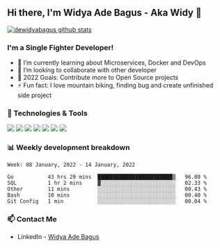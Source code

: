 ## Hi there, I'm Widya Ade Bagus - Aka Widy 👋

[![dewidyabagus github stats](https://github-readme-stats.vercel.app/api?username=dewidyabagus)](https://github.com/dewidyabagus/dewidyabagus)

### I'm a Single Fighter Developer!
- 🌱 I’m currently learning about Microservices, Docker and DevOps
- 👯 I’m looking to collaborate with other developer
- 🥅 2022 Goals: Contribute more to Open Source projects
- ⚡ Fun fact: I love mountain biking, finding bug and create unfinished side project 

### 🔧 Technologies & Tools
![](https://img.shields.io/badge/OS-MX_Linux-informational?style=flat&logo=mxlinux&logoColor=white&color=2bbc8a)
![](https://img.shields.io/badge/Shell-Bash-informational?style=flat&logo=gnu-bash&logoColor=white&color=2bbc8a)
![](https://img.shields.io/badge/PaaS-Heroku-informational?style=flat&logo=heroku&logoColor=white&color=2bbc8a)
![](https://img.shields.io/badge/Editor-Visual_Studio_Code-informational?style=flat&logo=visualstudiocode&logoColor=white&color=2bbc8a)
![](https://img.shields.io/badge/Tools-Docker-informational?style=flat&logo=docker&logoColor=white&color=2bbc8a)
![](https://img.shields.io/badge/Code-Golang-informational?style=flat&logo=go&logoColor=white&color=2bbc8a)
![](https://img.shields.io/badge/Tools-PostgreSQL-informational?style=flat&logo=postgresql&logoColor=white&color=2bbc8a)

### 📊 Weekly development breakdown

<!--START_SECTION:waka-->
```text
Week: 08 January, 2022 - 14 January, 2022

Go           43 hrs 29 mins  ████████████████████████▒   96.80 % 
SQL          1 hr 2 mins     ▓░░░░░░░░░░░░░░░░░░░░░░░░   02.33 % 
Other        11 mins         ░░░░░░░░░░░░░░░░░░░░░░░░░   00.43 % 
Bash         10 mins         ░░░░░░░░░░░░░░░░░░░░░░░░░   00.40 % 
Git Config   1 min           ░░░░░░░░░░░░░░░░░░░░░░░░░   00.04 % 
```
<!--END_SECTION:waka-->

### 📫 Contact Me
- LinkedIn - [Widya Ade Bagus](https://www.linkedin.com/in/widya-ade-bagus-3a660716b/)
